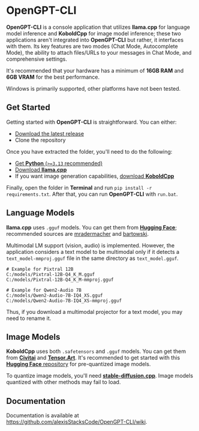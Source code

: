 # OpenGPT-CLI

**OpenGPT-CLI** is a console application that utilizes **llama.cpp** for language model inference and **KoboldCpp** for image model inference; these two applications aren't integrated into **OpenGPT-CLI** but rather, it interfaces with them. Its key features are two modes (Chat Mode, Autocomplete Mode), the ability to attach files/URLs to your messages in Chat Mode, and comprehensive settings.

It's recommended that your hardware has a minimum of **16GB RAM** and **6GB VRAM** for the best performance.

Windows is primarily supported, other platforms have not been tested.

## Get Started

Getting started with **OpenGPT-CLI** is straightforward. You can either:

- [Download the latest release](https://github.com/alexisStacksCode/OpenGPT-CLI/releases/latest)
- Clone the repository

Once you have extracted the folder, you'll need to do the following:

- [Get **Python** (`>=3.13` recommended)](https://www.python.org/downloads/)
- [Download **llama.cpp**](https://github.com/ggml-org/llama.cpp/releases/latest)
- If you want image generation capabilities, [download **KoboldCpp**](https://github.com/LostRuins/koboldcpp/releases/latest)

Finally, open the folder in **Terminal** and run `pip install -r requirements.txt`. After that, you can run **OpenGPT-CLI** with `run.bat`.

## Language Models

**llama.cpp** uses `.gguf` models. You can get them from [**Hugging Face**](https://huggingface.co/models?library=gguf&sort=trending); recommended sources are [mradermacher](https://huggingface.co/mradermacher) and [bartowski](https://huggingface.co/bartowski).

Multimodal LM support (vision, audio) is implemented. However, the application considers a text model to be multimodal only if it detects a `text_model-mmproj.gguf` file in the same directory as `text_model.gguf`.

```
# Example for Pixtral 12B
C:/models/Pixtral-12B-Q4_K_M.gguf
C:/models/Pixtral-12B-Q4_K_M-mmproj.gguf

# Example for Qwen2-Audio 7B
C:/models/Qwen2-Audio-7B-IQ4_XS.gguf
C:/models/Qwen2-Audio-7B-IQ4_XS-mmproj.gguf
```

Thus, if you download a multimodal projector for a text model, you may need to rename it.

## Image Models

**KoboldCpp** uses both `.safetensors` and `.gguf` models. You can get them from [**Civitai**](https://civitai.com/) and [**Tensor.Art**](https://tensor.art/). It's recommended to get started with this [**Hugging Face** repository](https://huggingface.co/koboldcpp/imgmodel/tree/main) for pre-quantized image models.

To quantize image models, you'll need [**stable-diffusion.cpp**](https://github.com/leejet/stable-diffusion.cpp/releases/latest). Image models quantized with other methods may fail to load.

## Documentation

Documentation is available at https://github.com/alexisStacksCode/OpenGPT-CLI/wiki.